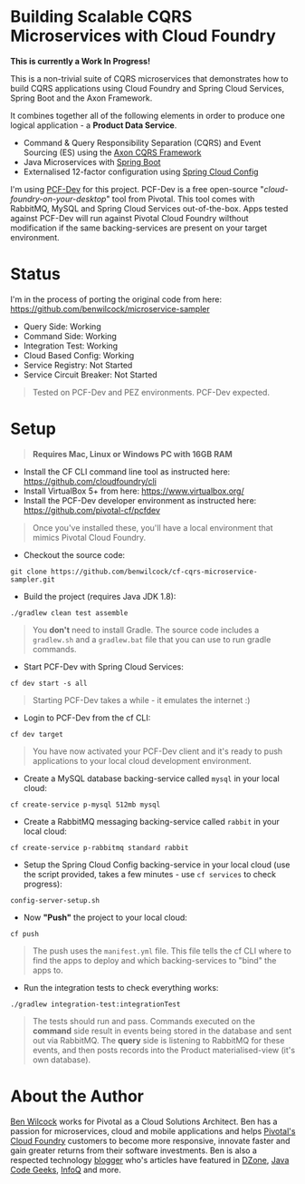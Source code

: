 # Building Scalable CQRS Microservices with Cloud Foundry

**This is currently a Work In Progress!**

This is a non-trivial suite of CQRS microservices that demonstrates how to build CQRS applications using Cloud Foundry and Spring Cloud Services, Spring Boot and the Axon Framework. 

It combines together all of the following elements in order to produce one logical application - a **Product Data Service**.

 - Command & Query Responsibility Separation (CQRS) and Event Sourcing (ES) using the [Axon CQRS Framework](http://www.axonframework.org/)
 - Java Microservices with [Spring Boot](http://projects.spring.io/spring-boot/)
 - Externalised 12-factor configuration using [Spring Cloud Config](https://cloud.spring.io/spring-cloud-config/)
 
I'm using [PCF-Dev](https://pivotal.io/pcf-dev) for this project. PCF-Dev is a free open-source "_cloud-foundry-on-your-desktop_" tool from Pivotal. This tool comes with RabbitMQ, MySQL and Spring Cloud Services out-of-the-box. Apps tested against PCF-Dev will run against Pivotal Cloud Foundry wilthout modification if the same backing-services are present on your target environment.

# Status

I'm in the process of porting the original code from here: https://github.com/benwilcock/microservice-sampler

 - Query Side: Working
 - Command Side: Working
 - Integration Test: Working
 - Cloud Based Config: Working
 - Service Registry: Not Started
 - Service Circuit Breaker: Not Started
 
> Tested on PCF-Dev and PEZ environments. PCF-Dev expected.
 
 
# Setup

> **Requires Mac, Linux or Windows PC with 16GB RAM**

 - Install the CF CLI command line tool as instructed here: https://github.com/cloudfoundry/cli
 - Install VirtualBox 5+ from here: https://www.virtualbox.org/
 - Install the PCF-Dev developer environment as instructed here: https://github.com/pivotal-cf/pcfdev
 
> Once you've installed these, you'll have a local environment that mimics Pivotal Cloud Foundry.

 - Checkout the source code: 
 
 `git clone https://github.com/benwilcock/cf-cqrs-microservice-sampler.git`
 
 - Build the project (requires Java JDK 1.8): 
 
 `./gradlew clean test assemble`
 
> You **don't** need to install Gradle. The source code includes a `gradlew.sh` and a `gradlew.bat` file that you can use to run gradle commands. 

 - Start PCF-Dev with Spring Cloud Services:
 
 `cf dev start -s all`
 
> Starting PCF-Dev takes a while - it emulates the internet :)
 
 - Login to PCF-Dev from the cf CLI: 
 
 `cf dev target`
 
> You have now activated your PCF-Dev client and it's ready to push applications to your local cloud development environment.
 
 - Create a MySQL database backing-service called `mysql` in your local cloud:
 
 `cf create-service p-mysql 512mb mysql`
 
 - Create a RabbitMQ messaging backing-service called `rabbit` in your local cloud:
 
 `cf create-service p-rabbitmq standard rabbit`
 
 - Setup the Spring Cloud Config backing-service in your local cloud (use the script provided, takes a few minutes - use `cf services` to check progress):
 
 `config-server-setup.sh`
 
 - Now **"Push"** the project to your local cloud:
  
 `cf push`

> The push uses the `manifest.yml` file. This file tells the cf CLI where to find the apps to deploy and which backing-services to "bind" the apps to.

 - Run the integration tests to check everything works: 
 
 `./gradlew integration-test:integrationTest`

> The tests should run and pass. Commands executed on the **command** side result in events being stored in the database and sent out via RabbitMQ. The **query** side is listening to RabbitMQ for these events, and then posts records into the Product materialised-view (it's own database).


# About the Author

[Ben Wilcock](https://uk.linkedin.com/in/benwilcock) works for Pivotal as a Cloud Solutions Architect. Ben has a passion for microservices, cloud and mobile applications and helps [Pivotal's Cloud Foundry](http://pivotal.io/platform) customers to become more responsive, innovate faster and gain greater returns from their software investments. Ben is also a respected technology [blogger](http://benwilcock.wordpress.com) who's articles have featured in [DZone](https://dzone.com/users/296242/benwilcock.html), [Java Code Geeks](https://www.javacodegeeks.com/author/ben-wilcock/), [InfoQ](https://www.infoq.com/author/Ben-Wilcock) and more.
